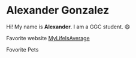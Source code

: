 # Alexander Gonzalez

Hi! My name is **Alexander**. I am a GGC student.
:smile:


Favorite website
[MyLifeIsAverage](http://mylifeisaverage.com/)

Fovorite Pets
